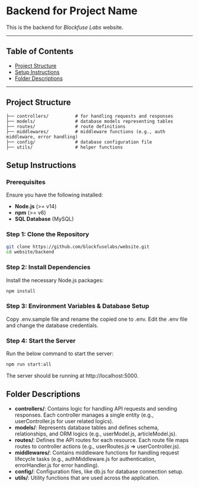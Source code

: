 # Backend for Project Name

This is the backend for *Blockfuse Labs* website.

---

## Table of Contents
- [Project Structure](#project-structure)
- [Setup Instructions](#setup-instructions)
- [Folder Descriptions](#folder-descriptions)

---

## Project Structure

```plaintext
├── controllers/          # for handling requests and responses
├── models/               # database models representing tables
├── routes/               # route definitions
├── middlewares/          # middleware functions (e.g., auth middleware, error handling)
├── config/               # database configuration file
├── utils/                # helper functions
```

## Setup Instructions

### Prerequisites

Ensure you have the following installed:

* **Node.js** (>= v14)
* **npm** (>= v6)
* **SQL Database** (MySQL)

### Step 1: Clone the Repository

```bash
git clone https://github.com/blockfuselabs/website.git
cd website/backend
```

### Step 2: Install Dependencies
Install the necessary Node.js packages:

```bash
npm install
```

### Step 3: Environment Variables & Database Setup
Copy .env.sample file and rename the copied one to .env.
Edit the .env file and change the database credentials.

### Step 4: Start the Server
Run the below command to start the server:

```bash
npm run start:all
```

The server should be running at http://localhost:5000.


## Folder Descriptions
* **controllers/**: Contains logic for handling API requests and sending responses. Each controller manages a single entity (e.g., userController.js for user related logics).
* **models/**: Represents database tables and defines schema, relationships, and ORM logics (e.g., userModel.js, articleModel.js).
* **routes/**: Defines the API routes for each resource. Each route file maps routes to controller actions (e.g., userRoutes.js => userController.js).
* **middlewares/**: Contains middleware functions for handling request lifecycle tasks (e.g., authMiddleware.js for authentication, errorHandler.js for error handling).
* **config/**: Configuration files, like db.js for database connection setup.
* **utils/**: Utility functions that are used across the application.